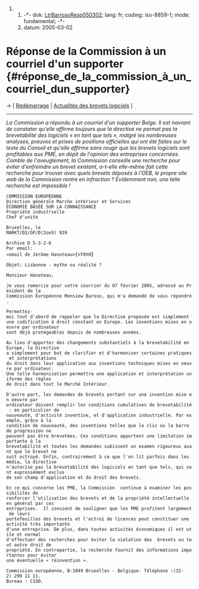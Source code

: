1.  1.  -\*- dok:
        [LtrBarrosoResp050302](LtrBarrosoResp050302 "wikilink"); lang:
        fr; coding: iso-8859-1; mode: fundamental; -\*-
    2.  datum: 2005-03-02

# Réponse de la Commission à un courriel d\'un supporter {#réponse_de_la_commission_à_un_courriel_dun_supporter}

-\> \[ [ Redémarrage](Com050228Fr "wikilink") \| [ Actualités des
brevets logiciels](SwpatcninoFr "wikilink") \]

------------------------------------------------------------------------

*La Commission a répondu à un courriel d\'un supporter Belge. Il est
navrant de constater qu\'elle affirme toujours que la directive ne
permet pas la brevetabilité des logiciels « en tant que tels », malgré
les nombreuses analyses, preuves et prises de positions officielles qui
ont été faites sur le texte du Conseil et qu\'elle affirme sans rougir
que les brevets logiciels sont profitables aux PME, en dépit de
l\'opinion des entreprises concernées. Comble de l\'aveuglement, la
Commission conseille une recherche pour éviter d\'enfreindre un brevet
existant, a-t-elle elle-même fait cette recherche pour trouver avec
quels brevets déposés à l\'OEB, le propre site web de la Commission
rentre en infraction ? Évidemment non, une telle recherche est
impossible !*

`COMMISSION EUROPÉENNE`\
`Direction générale Marche intérieur et Services`\
`ÉCONOMIE BASÉE SUR LA CONNAISSANCE`\
`Propriété industrielle`\
`Chef d'unité`

`Bruxelles, le`\
`MARKT/D2/GP/D(2oo5) 939`

`Archive D 5-3-2-6`\
`Par email:`\
`<email de Jérôme Hanoteau>`{=html}

`Objet: Lisbonne - mythe ou réalité ?`

`Monsieur Hanoteau,`

`Je vous remercie pour votre courrier du O7 février 200S, adressé au Président de la`\
`Commission Européenne Monsiew Baroso, qui m'a demandé de vous répondre.`

`Permettez-moi tout d'abord de rappeler que la Directive proposée est simplement`\
`une codificatìon à droit constant en Europe. Les inventions mises en oeuvre par ordinateur`\
`sont déjà protégeables depuis de nombreuses années.`

`Au lieu d'apporter des changements substantiels à la brevetabilité en Europe, la Directive`\
`a simplement pour but de clarifier et d'harmoniser certaines pratiques et interprétations`\
`du droit dans leur application aux inventions techniques mises en oeuvre par ordinateur.`\
`Une telle harmonisation permettra une application et interprétation uniforme des règles`\
`de droit dans tout le Marché Intérieur.`

`D'autre part, les demandes de brevets portant sur une invention mise en oeuvre par`\
`ordinateur doivent remplir les conditions cumulatives de brevetabilité : en particulier de`\
`nouveauté, d'activité inventive, et d'application industrielle. Par exemple, grâce à la`\
`condition de nouveauté, des inventions telles que le clic ou la barre de progressíon ne`\
`peuvent pas être brevetées. Ces conditions apportent une limitation importante à la`\
`brevetabilité et toutes les demandes subissent un examen rigoureux avant que le brevet ne`\
`soit octroyé. Enfin, contrairement à ce que l'on lit parfois dans les média, la directive`\
`n'autorise pas la brevetabilité des logiciels en tant que tels, qui sont expressément exclus`\
`de son champ d'application et du droit des brevets.`

`En ce qui concerne les PME, la Commission  continue à examiner les possibilités de`\
`renforcer l'utilisation des brevets et de la propriété intellectuelle en général par ces`\
`entreprises.  Il convient de souligner que les PME profitent largement de leurs`\
`portefeuilles des brevets et l'octroi de licences peut constituer une activité très importante`\
`d'une entreprise. De plus, dans toutes activités économiques il est utile et normal`\
`d'effectuer des recherches pour éviter la violation des  brevets ou tout autre droit de`\
`propriété. En contrepartie, la recherche fournit des informations importantes pour éviter`\
`une éventuelle « réinvention ».`

`Commission européenne, B-1049 Bruxelles - Belgique. Téléphone :(32-2) 299 11 11.`\
`Bureau : C1OO.`
